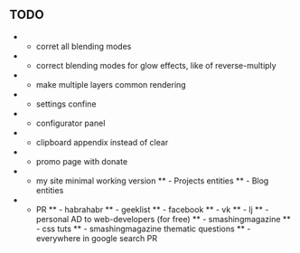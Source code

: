## TODO
* - corret all blending modes
* - correct blending modes for glow effects, like of reverse-multiply
* - make multiple layers common rendering
* - settings confine
* - configurator panel
* - clipboard appendix instead of clear
* - promo page with donate
* - my site minimal working version
** - Projects entities
** - Blog entities
* - PR
** - habrahabr
** - geeklist
** - facebook
** - vk
** - lj
** - personal AD to web-developers (for free)
** - smashingmagazine
** - css tuts 
** - smashingmagazine thematic questions
** - everywhere in google search PR